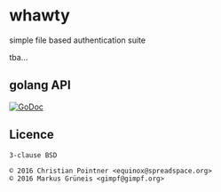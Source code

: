 # whawty

simple file based authentication suite

tba...

## golang API

[![GoDoc](https://godoc.org/github.com/spreadspace/whawty/store?status.svg)](https://godoc.org/github.com/spreadspace/whawty/store)

## Licence

    3-clause BSD

    © 2016 Christian Pointner <equinox@spreadspace.org>
    © 2016 Markus Grüneis <gimpf@gimpf.org>
